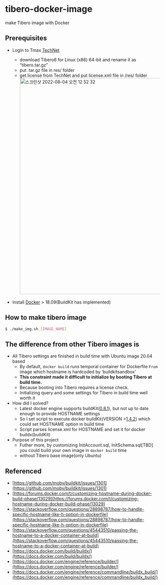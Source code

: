 # tibero-docker-image
make Tibero image with Docker


## Prerequisites

- Login to Tmax [TechNet](https://technet.tmaxsoft.com/ko/front/main/main.do)
    - download Tibero6 for Linux (x86) 64-bit and rename it as “tibero.tar.gz”
    - put .tar.gz file in res/ folder
    - get license from TechNet and put license.xml file in /res/ folder
        <img width="702" alt="스크린샷 2022-08-04 오전 12 52 32" src="https://user-images.githubusercontent.com/42398891/182653146-ec4ec3a2-cd17-4704-8c71-1052c3aaa486.png">
        
- Install [Docker](https://docs.docker.com/engine/install/ubuntu/) > 18.09(BuildKit has implemented)

## How to make tibero image

```bash
$ ./make_img.sh [IMAGE_NAME]
```

## **The difference from other Tibero images is**

- All Tibero settings are finished in build time with Ubuntu image 20.04 based
    - By default, `docker build` runs temporal container for Dockerfile `From`  image which hostname is hardcoded by ‘buildkitsandbox’
    - **This constraint made it difficult to initialize by booting Tibero at build time.**
    - Because booting into Tibero requires a license check.
    - Initializing query and some settings for Tibero in build time well worth it
- How did I solved?
    - Latest docker engine supports buildKit([0.8.1](https://dailydevsblog.com/troubleshoot/resolved-how-to-check-the-default-buildkit-version-54775/)), but not up to date enough to provide HOSTNAME settings
    - So I set script to execute docker buildKit(VERSION >[1.4.2](https://github.com/moby/buildkit/releases/tag/dockerfile%2F1.4.0)) which could set HOSTNAME option in build time
    - Script parses license.xml for HOSTNAME and set it for docker buildx(buildKit)
- Purpose of this project
    - Futher more, by customizing InitAccount.sql, InitSchema.sql[TBD] you could build your own image in `docker build` time
    - without Tibero base image(only Ubuntu)
    

## Referenced

- [https://github.com/moby/buildkit/issues/1301](https://github.com/moby/buildkit/issues/1301)
- [https://forums.docker.com/t/customizing-hostname-during-docker-build-phase/13029](https://forums.docker.com/t/customizing-hostname-during-docker-build-phase/13029)
- [https://stackoverflow.com/questions/28898787/how-to-handle-specific-hostname-like-h-option-in-dockerfile](https://stackoverflow.com/questions/28898787/how-to-handle-specific-hostname-like-h-option-in-dockerfile)
- [https://stackoverflow.com/questions/45443510/passing-the-hostname-to-a-docker-container-at-build](https://stackoverflow.com/questions/45443510/passing-the-hostname-to-a-docker-container-at-build)
- [https://docs.docker.com/build/buildx/](https://docs.docker.com/build/buildx/)
- [https://docs.docker.com/engine/reference/builder/](https://docs.docker.com/engine/reference/builder/)
- [https://docs.docker.com/engine/reference/commandline/buildx_build/](https://docs.docker.com/engine/reference/commandline/buildx_build/)

